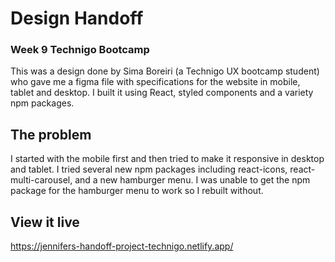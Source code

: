 # Design Handoff
### Week 9 Technigo Bootcamp

This was a design done by Sima Boreiri (a Technigo UX bootcamp student) who gave me a figma file with specifications for the website in mobile, tablet and desktop. I built it using React, styled components and a variety npm packages. 

## The problem

I started with the mobile first and then tried to make it responsive in desktop and tablet. I tried several new npm packages including react-icons, react-multi-carousel, and a new hamburger menu. I was unable to get the npm package for the hamburger menu to work so I rebuilt without. 

## View it live
https://jennifers-handoff-project-technigo.netlify.app/

